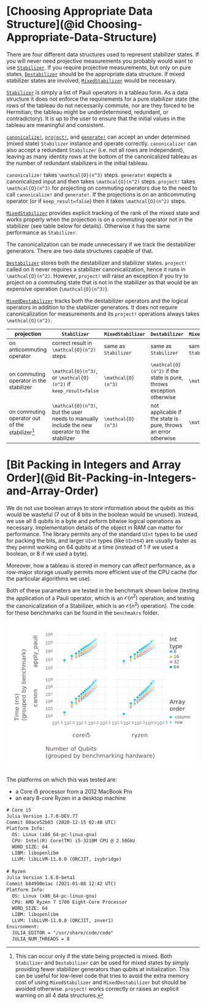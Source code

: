 # [Choosing Appropriate Data Structure](@id Choosing-Appropriate-Data-Structure)

There are four different data structures used to represent stabilizer states. If
you will never need projective measurements you probably would want to use
[`Stabilizer`](@ref). If you require projective measurements, but only on pure
states, [`Destabilizer`](@ref) should be the appropriate data structure. If
mixed stabilizer states are involved, [`MixedStabilizer`](@ref) would be
necessary.

[`Stabilizer`](@ref) is simply a list of Pauli operators in a tableau form. As a
data structure it does not enforce the requirements for a pure stabilizer state
(the rows of the tableau do not necessarily commute, nor are they forced to be
Hermitian; the tableau might be underdetermined, redundant, or contradictory).
It is up to the user to ensure that the initial values in the tableau are
meaningful and consistent.

[`canonicalize!`](@ref), [`project!`](@ref), and [`generate!`](@ref) can accept
an under determined (mixed state) `Stabilizer` instance and operate correctly.
`canonicalize!` can also accept a redundant `Stabilizer` (i.e. not all rows are
independent), leaving as many identity rows at the bottom of the canonicalized
tableau as the number of redundant stabilizers in the initial tableau.

`canonicalize!` takes ``\mathcal{O}(n^3)`` steps. `generate!` expects a
canonicalized input and then takes ``\mathcal{O}(n^2)`` steps. `project!` takes
``\mathcal{O}(n^3)`` for projecting on commuting operators due to the need to
call `canonicalize!` and `generate!`. If the projections is on an anticommuting
operator (or if `keep_result=false`) then it takes ``\mathcal{O}(n^2)`` steps.

[`MixedStabilizer`](@ref) provides explicit tracking of the rank of the mixed
state and works properly when the projection is on a commuting operator not in
the stabilizer (see table below for details). Otherwise it has the same
performance as `Stabilizer`.

The canonicalization can be made unnecessary if we track the destabilizer
generators. There are two data structures capable of that.

[`Destabilizer`](@ref) stores both the destabilizer and stabilizer states.
`project!` called on it never requires a stabilizer canonicalization, hence it
runs in ``\mathcal{O}(n^2)``. However, `project!` will raise an exception if you
try to project on a commuting state that is not in the stabilizer as that would
be an expensive operation (``\mathcal{O}(n^3)``).

[`MixedDestabilizer`](@ref) tracks both the destabilizer operators and the
logical operators in addition to the stabilizer generators. It does not require
canonicalization for measurements and its `project!` operations always takes
``\mathcal{O}(n^2)``.

| projection | `Stabilizer` | `MixedStabilizer` | `Destabilizer` | `MixedDestabilizer` |
|---|---|---|---|---|
| on anticommuting operator | correct result in ``\mathcal{O}(n^2)`` steps | same as `Stabilizer` | same as `Stabilizer` | same as `Stabilizer` |
| on commuting operator in the stabilizer | ``\mathcal{O}(n^3)``, or ``\mathcal{O}(n^2)`` if `keep_result=false` | ``\mathcal{O}(n^3)`` | ``\mathcal{O}(n^2)`` if the state is pure, throws exception otherwise | ``\mathcal{O}(n^2)`` |
| on commuting operator out of the stabilizer[^1] | ``\mathcal{O}(n^3)``, but the user needs to manually include the new operator to the stabilizer | ``\mathcal{O}(n^3)`` | not applicable if the state is pure, throws an error otherwise | ``\mathcal{O}(n^2)`` |

[^1]:

    This can occur only if the state being projected is mixed. Both `Stabilizer`
    and `Destabilizer` can be used for mixed states by simply providing fewer
    stabilizer generators than qubits at initialization. This can be useful for
    low-level code that tries to avoid the extra memory cost of using
    `MixedStabilizer` and `MixedDestabilizer` but should be avoided otherwise.
    `project!` works correctly or raises an explicit warning on all 4 data
    structures.

# [Bit Packing in Integers and Array Order](@id Bit-Packing-in-Integers-and-Array-Order)

We do not use boolean arrays to store information about the qubits as this would be wasteful (7 out of 8 bits in the boolean would be unused). Instead, we use all 8 qubits in a byte and peform bitwise logical operations as necessary. Implementation details of the object in RAM can matter for performance. The library permits any of the standard `UInt` types to be used for packing the bits, and larger `UInt` types (like `UInt64`) are usually faster as they permit working on 64 qubits at a time (instead of 1 if we used a boolean, or 8 if we used a byte).

Moreover, how a tableau is stored in memory can affect performance, as a row-major storage
usually permits more efficient use of the CPU cache (for the particular algorithms we use).

Both of these parameters are tested in the benchmark shown below (testing the application of a Pauli operator, which is an $\mathcal{O}(n^2)$ operation; and testing the canonicalization of a Stabilizer, which is an $\mathcal{O}(n^2)$ operation). The code for these benchmarks can be found in the `benchmakrs` folder.

![Benchmarking Pauli application and Canonicalization for different bit-packing sizes and numbers of qubits.](bench.png)

The platforms on which this was tested are:

- a Core i5 processor from a 2012 MacBook Pro
- an eary 8-core Ryzen in a desktop machine

```
# Core i5
Julia Version 1.7.0-DEV.77
Commit 80ace52b03 (2020-12-15 02:48 UTC)
Platform Info:
  OS: Linux (x86_64-pc-linux-gnu)
  CPU: Intel(R) Core(TM) i5-3210M CPU @ 2.50GHz
  WORD_SIZE: 64
  LIBM: libopenlibm
  LLVM: libLLVM-11.0.0 (ORCJIT, ivybridge)

# Ryzen
Julia Version 1.6.0-beta1
Commit b84990e1ac (2021-01-08 12:42 UTC)
Platform Info:
  OS: Linux (x86_64-pc-linux-gnu)
  CPU: AMD Ryzen 7 1700 Eight-Core Processor
  WORD_SIZE: 64
  LIBM: libopenlibm
  LLVM: libLLVM-11.0.0 (ORCJIT, znver1)
Environment:
  JULIA_EDITOR = "/usr/share/code/code"
  JULIA_NUM_THREADS = 8
```